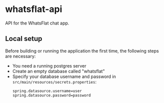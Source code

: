 # whatsflat-api
API for the WhatsFlat chat app.

## Local setup

Before building or running the application the first time, the following steps are necessary:
- You need a running postgres server
- Create an empty database called "whatsflat"
- Specify your database username and password in `src/main/resources/secrets.properties`:
  ```properties
  spring.datasource.username=user
  spring.datasource.password=password
   ```

